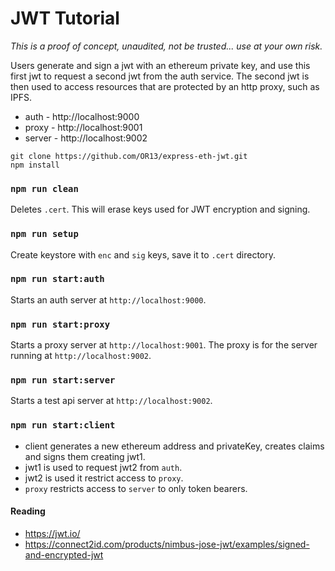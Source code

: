 # JWT Tutorial

_This is a proof of concept, unaudited, not be trusted... use at your own risk._

Users generate and sign a jwt with an ethereum private key, and use this first jwt to request a second jwt from the auth service. The second jwt is then used to access resources that are protected by an http proxy, such as IPFS.

- auth - http://localhost:9000
- proxy - http://localhost:9001
- server - http://localhost:9002

```
git clone https://github.com/OR13/express-eth-jwt.git
npm install
```

### `npm run clean`

Deletes `.cert`. This will erase keys used for JWT encryption and signing.

### `npm run setup`

Create keystore with `enc` and `sig` keys, save it to `.cert` directory.

### `npm run start:auth`

Starts an auth server at `http://localhost:9000`.

### `npm run start:proxy`

Starts a proxy server at `http://localhost:9001`. The proxy is for the server running at `http://localhost:9002`.

### `npm run start:server`

Starts a test api server at `http://localhost:9002`.

### `npm run start:client`

- client generates a new ethereum address and privateKey, creates claims and signs them creating jwt1.
- jwt1 is used to request jwt2 from `auth`. 
- jwt2 is used it restrict access to `proxy`.
- `proxy` restricts access to `server` to only token bearers.

#### Reading

* https://jwt.io/
* https://connect2id.com/products/nimbus-jose-jwt/examples/signed-and-encrypted-jwt
